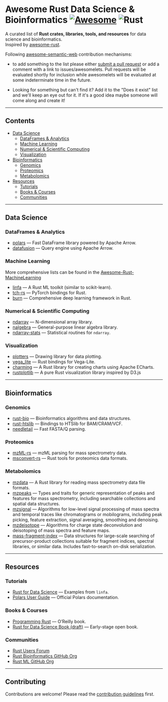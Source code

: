 # Awesome Rust Data Science & Bioinformatics [![Awesome](https://awesome.re/badge.svg)](https://awesome.re) ![Rust](https://img.shields.io/badge/rust-%23000000.svg?style=for-the-badge&logo=rust&logoColor=white)



A curated list of **Rust crates, libraries, tools, and resources** for data science and bioinformatics.  
Inspired by [awesome-rust](https://github.com/rust-unofficial/awesome-rust).

Following [awesome-semantic-web](https://github.com/semantalytics/awesome-semantic-web) contribution mechanisms:

- to add something to the list please either [submit a pull request](https://github.com/commons-research/awesome-rust-datascience/compare) or add a comment with a link to issues/awesomelets. Pull requests will be evaluated shortly for inclusion while awesomelets will be evaluated at some indeterminate time in the future.

- Looking for something but can't find it? Add it to the "Does it exist" list and we'll keep an eye out for it. If it's a good idea maybe someone will come along and create it!

---

## Contents
- [Data Science](#data-science)
  - [DataFrames & Analytics](#dataframes--analytics)
  - [Machine Learning](#machine-learning)
  - [Numerical & Scientific Computing](#numerical--scientific-computing)
  - [Visualization](#visualization)
- [Bioinformatics](#bioinformatics)
  - [Genomics](#genomics)
  - [Proteomics](#proteomics)
  - [Metabolomics](#metabolomics)
- [Resources](#resources)
  - [Tutorials](#tutorials)
  - [Books & Courses](#books--courses)
  - [Communities](#communities)

---

## Data Science

### DataFrames & Analytics
- [polars](https://github.com/pola-rs/polars) — Fast DataFrame library powered by Apache Arrow.
- [datafusion](https://github.com/apache/arrow-datafusion) — Query engine using Apache Arrow.

### Machine Learning

More comprehensive lists can be found in the [Awesome-Rust-MachineLearning](https://github.com/vaaaaanquish/Awesome-Rust-MachineLearning)

- [linfa](https://github.com/rust-ml/linfa) — A Rust ML toolkit (similar to scikit-learn).
- [tch-rs](https://github.com/LaurentMazare/tch-rs) — PyTorch bindings for Rust.
- [burn](https://github.com/tracel-ai/burn) — Comprehensive deep learning framework in Rust.

### Numerical & Scientific Computing
- [ndarray](https://github.com/rust-ndarray/ndarray) — N-dimensional array library.
- [nalgebra](https://github.com/dimforge/nalgebra) — General-purpose linear algebra library.
- [ndarray-stats](https://github.com/rust-ndarray/ndarray-stats) — Statistical routines for `ndarray`.


### Visualization
- [plotters](https://github.com/plotters-rs/plotters) — Drawing library for data plotting.
- [vega_lite](https://github.com/procyon-rs/vega_lite_4.rs) — Rust bindings for Vega-Lite.
- [charming](https://github.com/yuankunzhang/charming) — A Rust library for creating charts using Apache ECharts.
- [rustplotlib](https://github.com/askanium/rustplotlib) — A pure Rust visualization library inspired by D3.js


---

## Bioinformatics

### Genomics
- [rust-bio](https://github.com/rust-bio/rust-bio) — Bioinformatics algorithms and data structures.
- [rust-htslib](https://github.com/rust-bio/rust-htslib) — Bindings to HTSlib for BAM/CRAM/VCF.
- [needletail](https://github.com/onecodex/needletail) — Fast FASTA/Q parsing.

### Proteomics
- [mzML-rs](https://github.com/compomics/mzML-rs) — mzML parsing for mass spectrometry data.
- [msconvert-rs](https://github.com/mobiusklein/msconvert-rs) — Rust tools for proteomics data formats.


### Metabolomics
- [mzdata](https://github.com/mobiusklein/mzdata) — A Rust library for reading mass spectrometry data file formats.
- [mzpeaks](https://github.com/mobiusklein/mzpeaks) — Types and traits for generic representation of peaks and features for mass spectrometry, including searchable collections and spatial data structures.
- [mzsignal](https://github.com/mobiusklein/mzsignal) — Algorithms for low-level signal processing of mass spectra and temporal traces like chromatograms or mobilograms, including peak picking, feature extraction, signal averaging, smoothing and denoising.
- [mzdeisotope](https://github.com/mobiusklein/mzdeisotope) — Algorithms for charge state deconvolution and deisotoping of mass spectra and feature maps.
- [mass-fragment-index](https://github.com/mobiusklein/mass-fragment-index) — Data structures for large-scale searching of precursor-product collections suitable for fragment indices, spectral libraries, or similar data. Includes fast-to-search on-disk serialization.


---

## Resources

### Tutorials
- [Rust for Data Science](https://github.com/rust-ml/linfa/tree/main/examples) — Examples from `linfa`.
- [Polars User Guide](https://pola-rs.github.io/polars-book/) — Official Polars documentation.

### Books & Courses
- [Programming Rust](https://www.oreilly.com/library/view/programming-rust-2nd/9781492052586/) — O’Reilly book.
- [Rust for Data Science Book (draft)](https://rust-ds.github.io/book/) — Early-stage open book.

### Communities
- [Rust Users Forum](https://users.rust-lang.org/)
- [Rust Bioinformatics GitHub Org](https://github.com/rust-bio)
- [Rust ML GitHub Org](https://github.com/rust-ml)

---

## Contributing
Contributions are welcome! Please read the [contribution guidelines](CONTRIBUTING.md) first.

